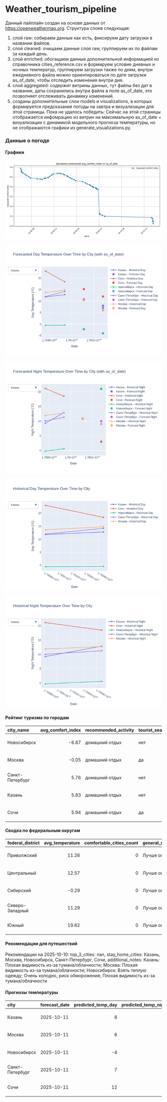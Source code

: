 # Weather_tourism_pipeline
Данный пайплайн создан на основе данных от https://openweathermap.org.
Структура слоев следующая:
  1) слой raw: 
  собираем данные как есть, фиксируем дату загрузки в названии файлов.
  2) слой cleaned:
  очищаем данные слоя raw, группируем их по файлам за каждый день.
  3) слой enriched:
  обогащаем данные дополнительной информацией из справочника cities_reference.csv и формируем условие дневных и ночных температур,
  группируем загрузки также по дням, внутри ежедневного файла можно ориентироваться по дате загрузки as_of_date, чтобы отследить изменения внутри дня.
  4) слой aggregated:
   содержит витрины данных, тут файлы без дат в названии, даты сохранились внутри файла в поле as_of_date, это позволняет отслеживать динамику изменений.
  6) созданы дополнительные слои models и visualizations, в которых формируется предсказания погоды на завтра и визуализации для этой страницы.
  Пока не удалось победить: Сейчас на этой страницы отображается инфомрацию из витрин на максимальную as_of_date + визуализации с динамикой модельного прогноза температуры, 
  но не отображаются графики из generate_visualizations.py.
<!-- WEATHER DATA START -->
### Данные о погоде

#### Графики
![Comfort Index Trend](data/visualizations/comfort_index_trend.png)

![Forecasted Day Temperature](data/visualizations/forecasted_day_temperature.png)

![Forecasted Night Temperature](data/visualizations/forecasted_night_temperature.png)

![Historical Day Temperature](data/visualizations/historical_day_temperature.png)

![Historical Night Temperature](data/visualizations/historical_night_temperature.png)

#### Рейтинг туризма по городам
| city_name       |   avg_comfort_index | recommended_activity   | tourist_season_match   | tourism_season   | tour_recommendation       | as_of_date          |
|:----------------|--------------------:|:-----------------------|:-----------------------|:-----------------|:--------------------------|:--------------------|
| Новосибирск     |               -6.87 | домашний отдых         | нет                    | Июнь-Август      | домашний отдых вне сезона | 2025-10-10 16:52:00 |
| Москва          |               -0.05 | домашний отдых         | да                     | Круглогодично    | домашний отдых в сезон    | 2025-10-10 16:52:00 |
| Санкт-Петербург |                5.76 | домашний отдых         | нет                    | Май-Сентябрь     | домашний отдых вне сезона | 2025-10-10 16:52:00 |
| Казань          |                5.83 | домашний отдых         | нет                    | Май-Сентябрь     | домашний отдых вне сезона | 2025-10-10 16:52:00 |
| Сочи            |                5.94 | домашний отдых         | да                     | Май-Октябрь      | домашний отдых в сезон    | 2025-10-10 16:52:00 |

#### Сводка по федеральным округам
| federal_district   |   avg_temperature |   comfortable_cities_count | general_recommendation   | as_of_date          |
|:-------------------|------------------:|---------------------------:|:-------------------------|:--------------------|
| Приволжский        |             11.26 |                          0 | Лучше остаться дома      | 2025-10-10 16:52:00 |
| Центральный        |             12.57 |                          0 | Лучше остаться дома      | 2025-10-10 16:52:00 |
| Сибирский          |             -0.29 |                          0 | Лучше остаться дома      | 2025-10-10 16:52:00 |
| Северо-Западный    |             11.29 |                          0 | Лучше остаться дома      | 2025-10-10 16:52:00 |
| Южный              |             19.62 |                          0 | Лучше остаться дома      | 2025-10-10 16:52:00 |

#### Рекомендации для путешествий
Рекомендации на 2025-10-10: top_3_cities: nan, stay_home_cities: Казань, Москва, Новосибирск, Санкт-Петербург, Сочи, additional_notes: Казань: Плохая видимость из-за тумана/облачности; Москва: Плохая видимость из-за тумана/облачности; Новосибирск: Взять теплую одежду; Очень холодно, риск обморожения; Плохая видимость из-за тумана/облачности

#### Прогнозы температуры
| city            | forecast_date   |   predicted_temp_day |   predicted_temp_night | model_type       | as_of_date          |
|:----------------|:----------------|---------------------:|-----------------------:|:-----------------|:--------------------|
| Казань          | 2025-10-11      |                    8 |                      9 | LinearRegression | 2025-10-10 16:52:52 |
| Москва          | 2025-10-11      |                    6 |                      9 | LinearRegression | 2025-10-10 16:52:52 |
| Новосибирск     | 2025-10-11      |                   -4 |                     21 | LinearRegression | 2025-10-10 16:52:52 |
| Санкт-Петербург | 2025-10-11      |                    7 |                     10 | LinearRegression | 2025-10-10 16:52:52 |
| Сочи            | 2025-10-11      |                   12 |                      3 | LinearRegression | 2025-10-10 16:52:52 |


<!-- WEATHER DATA END -->
